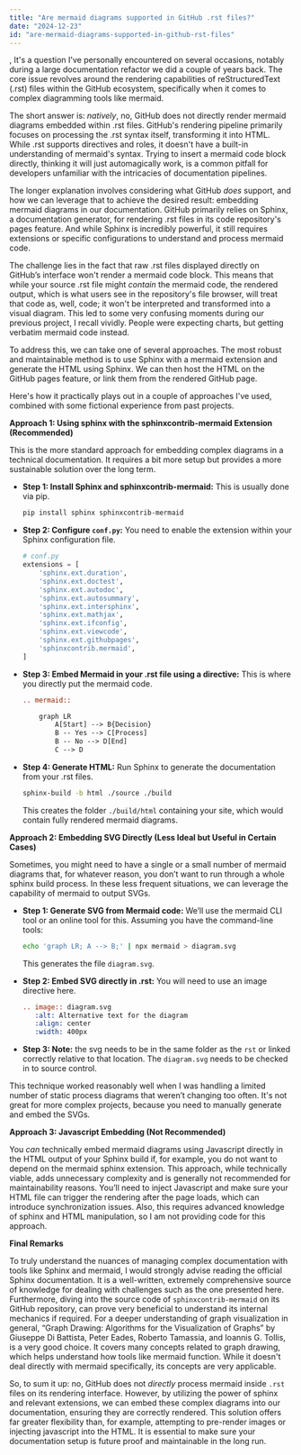 ```yaml
---
title: "Are mermaid diagrams supported in GitHub .rst files?"
date: "2024-12-23"
id: "are-mermaid-diagrams-supported-in-github-rst-files"
---
```


,  It's a question I've personally encountered on several occasions, notably during a large documentation refactor we did a couple of years back. The core issue revolves around the rendering capabilities of reStructuredText (.rst) files within the GitHub ecosystem, specifically when it comes to complex diagramming tools like mermaid.

The short answer is: *natively*, no, GitHub does not directly render mermaid diagrams embedded within .rst files. GitHub's rendering pipeline primarily focuses on processing the .rst syntax itself, transforming it into HTML. While .rst supports directives and roles, it doesn't have a built-in understanding of mermaid's syntax. Trying to insert a mermaid code block directly, thinking it will just automagically work, is a common pitfall for developers unfamiliar with the intricacies of documentation pipelines.

The longer explanation involves considering what GitHub *does* support, and how we can leverage that to achieve the desired result: embedding mermaid diagrams in our documentation. GitHub primarily relies on Sphinx, a documentation generator, for rendering .rst files in its code repository's pages feature. And while Sphinx is incredibly powerful, it still requires extensions or specific configurations to understand and process mermaid code.

The challenge lies in the fact that raw .rst files displayed directly on GitHub’s interface won't render a mermaid code block. This means that while your source .rst file might *contain* the mermaid code, the rendered output, which is what users see in the repository's file browser, will treat that code as, well, code; it won't be interpreted and transformed into a visual diagram. This led to some very confusing moments during our previous project, I recall vividly. People were expecting charts, but getting verbatim mermaid code instead.

To address this, we can take one of several approaches. The most robust and maintainable method is to use Sphinx with a mermaid extension and generate the HTML using Sphinx. We can then host the HTML on the GitHub pages feature, or link them from the rendered GitHub page.

Here's how it practically plays out in a couple of approaches I've used, combined with some fictional experience from past projects.

**Approach 1: Using sphinx with the sphinxcontrib-mermaid Extension (Recommended)**

This is the more standard approach for embedding complex diagrams in a technical documentation. It requires a bit more setup but provides a more sustainable solution over the long term.

*   **Step 1: Install Sphinx and sphinxcontrib-mermaid:** This is usually done via pip.

    ```bash
    pip install sphinx sphinxcontrib-mermaid
    ```

*   **Step 2: Configure `conf.py`:** You need to enable the extension within your Sphinx configuration file.

    ```python
    # conf.py
    extensions = [
        'sphinx.ext.duration',
        'sphinx.ext.doctest',
        'sphinx.ext.autodoc',
        'sphinx.ext.autosummary',
        'sphinx.ext.intersphinx',
        'sphinx.ext.mathjax',
        'sphinx.ext.ifconfig',
        'sphinx.ext.viewcode',
        'sphinx.ext.githubpages',
        'sphinxcontrib.mermaid',
    ]
    ```

*   **Step 3: Embed Mermaid in your .rst file using a directive:** This is where you directly put the mermaid code.

    ```rst
    .. mermaid::

        graph LR
            A[Start] --> B{Decision}
            B -- Yes --> C[Process]
            B -- No --> D[End]
            C --> D
    ```

*   **Step 4: Generate HTML:** Run Sphinx to generate the documentation from your .rst files.

    ```bash
    sphinx-build -b html ./source ./build
    ```

    This creates the folder `./build/html` containing your site, which would contain fully rendered mermaid diagrams.

**Approach 2: Embedding SVG Directly (Less Ideal but Useful in Certain Cases)**

Sometimes, you might need to have a single or a small number of mermaid diagrams that, for whatever reason, you don’t want to run through a whole sphinx build process. In these less frequent situations, we can leverage the capability of mermaid to output SVGs.

*   **Step 1: Generate SVG from Mermaid code:** We’ll use the mermaid CLI tool or an online tool for this. Assuming you have the command-line tools:

    ```bash
    echo 'graph LR; A --> B;' | npx mermaid > diagram.svg
    ```

    This generates the file `diagram.svg`.

*   **Step 2: Embed SVG directly in .rst:** You will need to use an image directive here.

    ```rst
    .. image:: diagram.svg
       :alt: Alternative text for the diagram
       :align: center
       :width: 400px
    ```

*   **Step 3: Note:** the svg needs to be in the same folder as the `rst` or linked correctly relative to that location. The `diagram.svg` needs to be checked in to source control.

This technique worked reasonably well when I was handling a limited number of static process diagrams that weren’t changing too often. It's not great for more complex projects, because you need to manually generate and embed the SVGs.

**Approach 3: Javascript Embedding (Not Recommended)**

You *can* technically embed mermaid diagrams using Javascript directly in the HTML output of your Sphinx build if, for example, you do not want to depend on the mermaid sphinx extension. This approach, while technically viable, adds unnecessary complexity and is generally not recommended for maintainability reasons. You’ll need to inject Javascript and make sure your HTML file can trigger the rendering after the page loads, which can introduce synchronization issues. Also, this requires advanced knowledge of sphinx and HTML manipulation, so I am not providing code for this approach.

**Final Remarks**

To truly understand the nuances of managing complex documentation with tools like Sphinx and mermaid, I would strongly advise reading the official Sphinx documentation. It is a well-written, extremely comprehensive source of knowledge for dealing with challenges such as the one presented here. Furthermore, diving into the source code of `sphinxcontrib-mermaid` on its GitHub repository, can prove very beneficial to understand its internal mechanics if required. For a deeper understanding of graph visualization in general, “Graph Drawing: Algorithms for the Visualization of Graphs” by Giuseppe Di Battista, Peter Eades, Roberto Tamassia, and Ioannis G. Tollis, is a very good choice. It covers many concepts related to graph drawing, which helps understand how tools like mermaid function. While it doesn't deal directly with mermaid specifically, its concepts are very applicable.

So, to sum it up: no, GitHub does not *directly* process mermaid inside `.rst` files on its rendering interface. However, by utilizing the power of sphinx and relevant extensions, we can embed these complex diagrams into our documentation, ensuring they are correctly rendered. This solution offers far greater flexibility than, for example, attempting to pre-render images or injecting javascript into the HTML. It is essential to make sure your documentation setup is future proof and maintainable in the long run.
